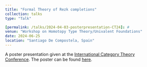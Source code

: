 ```yaml
---
title: "Formal Theory of Rezk completions"
collection: talks
type: "Talk"

[permalink: /talks/2024-04-03-posterpresentation-CT24]: #
venue: "Workshop on Homotopy Type Theory/Univalent Foundations"
date: 2024-06-25
location: "Santiago De Compostela, Spain"
---
```


A poster presentation given at the [International Category Theory Conference](https://www.usc.gal/regaca/ct2024/).
The poster can be found [here](https://kobewullaert.github.io/files/ICategoryTheoryConference2024.pdf).